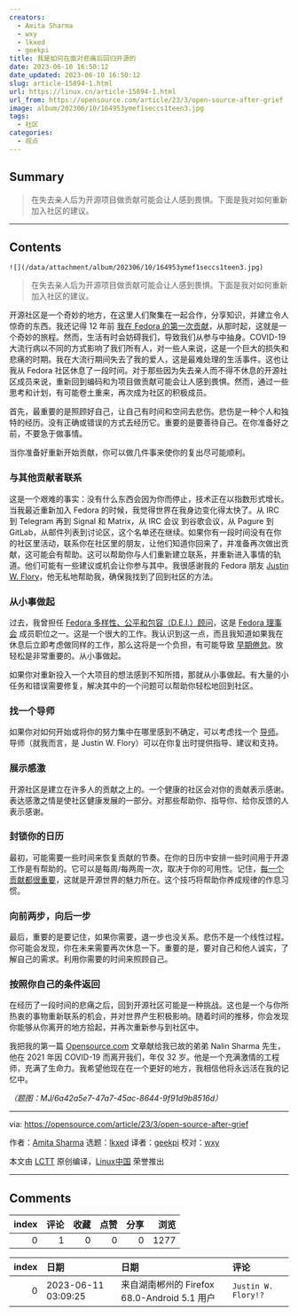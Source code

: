 ```yaml
---
creators:
  - Amita Sharma
  - wxy
  - lkxed
  - geekpi
title: 我是如何在面对悲痛后回归开源的
date: 2023-06-10 16:50:12
date_updated: 2023-06-10 16:50:12
slug: article-15894-1.html
url: https://linux.cn/article-15894-1.html
url_from: https://opensource.com/article/23/3/open-source-after-grief
image: album/202306/10/164953ymef1seccs1teen3.jpg
tags:
  - 社区
categories:
  - 观点
---
```


## Summary

> 在失去亲人后为开源项目做贡献可能会让人感到畏惧。下面是我对如何重新加入社区的建议。

***

<!-- more -->

## Contents

`![](/data/attachment/album/202306/10/164953ymef1seccs1teen3.jpg)`

> 
> 在失去亲人后为开源项目做贡献可能会让人感到畏惧。下面是我对如何重新加入社区的建议。
> 
> 
> 

开源社区是一个奇妙的地方，在这里人们聚集在一起合作，分享知识，并建立令人惊奇的东西。我还记得 12 年前 [我在 Fedora 的第一次贡献](https://fedoraproject.org/wiki/User:Amsharma)，从那时起，这就是一个奇妙的旅程。然而，生活有时会妨碍我们，导致我们从参与中抽身。COVID-19 大流行病以不同的方式影响了我们所有人，对一些人来说，这是一个巨大的损失和悲痛的时期。我在大流行期间失去了我的爱人，这是最难处理的生活事件。这也让我从 Fedora 社区休息了一段时间。对于那些因为失去亲人而不得不休息的开源社区成员来说，重新回到编码和为项目做贡献可能会让人感到畏惧。然而，通过一些思考和计划，有可能卷土重来，再次成为社区的积极成员。

首先，最重要的是照顾好自己，让自己有时间和空间去悲伤。悲伤是一种个人和独特的经历。没有正确或错误的方式去经历它。重要的是要善待自己。在你准备好之前，不要急于做事情。

当你准备好重新开始贡献，你可以做几件事来使你的复出尽可能顺利。

### 与其他贡献者联系

这是一个艰难的事实：没有什么东西会因为你而停止，技术正在以指数形式增长。当我最近重新加入 Fedora 的时候，我觉得世界在我身边变化得太快了。从 IRC 到 Telegram 再到 Signal 和 Matrix，从 IRC 会议 到谷歌会议，从 Pagure 到 GitLab，从邮件列表到讨论区，这个名单还在继续。如果你有一段时间没有在你的社区里活动，联系你在社区里的朋友，让他们知道你回来了，并准备再次做出贡献，这可能会有帮助。这可以帮助你与人们重新建立联系，并重新进入事情的轨道。他们可能有一些建议或机会让你参与其中。我很感谢我的 Fedora 朋友 [Justin W. Flory](https://opensource.com/users/jflory)，他无私地帮助我，确保我找到了回到社区的方法。

### 从小事做起

过去，我曾担任 [Fedora 多样性、公平和包容（D.E.I.）顾问](https://docs.fedoraproject.org/en-US/diversity-inclusion/roles/council-advisor/)，这是 [Fedora 理事会](https://docs.fedoraproject.org/en-US/council/) 成员职位之一。这是一个很大的工作。我认识到这一点，而且我知道如果我在休息后立即考虑做同样的工作，那么这将是一个负担，有可能导致 [早期倦怠](https://opensource.com/article/21/5/open-source-burnout)。放轻松是非常重要的。从小事做起。

如果你对重新投入一个大项目的想法感到不知所措，那就从小事做起。有大量的小任务和错误需要修复，解决其中的一个问题可以帮助你轻松地回到社区。

### 找一个导师

如果你对如何开始或将你的努力集中在哪里感到不确定，可以考虑找一个 [导师](https://enterprisersproject.com/article/2019/10/it-mentors-how-make-most-of-mentoring?intcmp=7013a000002qLH8AAM)。导师（就我而言，是 Justin W. Flory）可以在你复出时提供指导、建议和支持。

### 展示感激

开源社区是建立在许多人的贡献之上的。一个健康的社区会对你的贡献表示感谢。表达感激之情是使社区健康发展的一部分。对那些帮助你、指导你、给你反馈的人表示感谢。

### 封锁你的日历

最初，可能需要一些时间来恢复贡献的节奏。在你的日历中安排一些时间用于开源工作是有帮助的。它可以是每周/每两周一次，取决于你的可用性。记住，[每一个贡献都很重要](https://opensource.com/article/23/3/non-code-contribution-open-source)，这就是开源世界的魅力所在。这个技巧将帮助你养成规律的作息习惯。

### 向前两步，向后一步

最后，重要的是要记住，如果你需要，退一步也没关系。悲伤不是一个线性过程。你可能会发现，你在未来需要再次休息一下。重要的是，要对自己和他人诚实，了解自己的需求。利用你需要的时间来照顾自己。

### 按照你自己的条件返回

在经历了一段时间的悲痛之后，回到开源社区可能是一种挑战。这也是一个与你所热衷的事物重新联系的机会，并对世界产生积极影响。随着时间的推移，你会发现你能够从你离开的地方拾起，并再次重新参与到社区中。

我把我的第一篇 [Opensource.com](http://Opensource.com) 文章献给我已故的弟弟 Nalin Sharma 先生，他在 2021 年因 COVID-19 而离开我们，年仅 32 岁。他是一个充满激情的工程师，充满了生命力。我希望他现在在一个更好的地方，我相信他将永远活在我的记忆中。

*（题图：MJ/6a42a5e7-47a7-45ac-8644-9f91d9b8516d）*

---

via: <https://opensource.com/article/23/3/open-source-after-grief>

作者：[Amita Sharma](https://opensource.com/users/amita) 选题：[lkxed](https://github.com/lkxed/) 译者：[geekpi](https://github.com/geekpi) 校对：[wxy](https://github.com/wxy)

本文由 [LCTT](https://github.com/LCTT/TranslateProject) 原创编译，[Linux中国](https://linux.cn/) 荣誉推出

***

## Comments


|   index |   评论 |   收藏 |   点赞 |   分享 |   浏览 |
|--------:|-------:|-------:|-------:|-------:|-------:|
|       0 |      1 |      0 |      0 |      0 |   1277 |

|   index | 日期                | 日期                                         | 评论                |
|--------:|:--------------------|:---------------------------------------------|:--------------------|
|       0 | 2023-06-11 03:09:25 | 来自湖南郴州的 Firefox 68.0-Android 5.1 用户 | `Justin W. Flory!?` |

